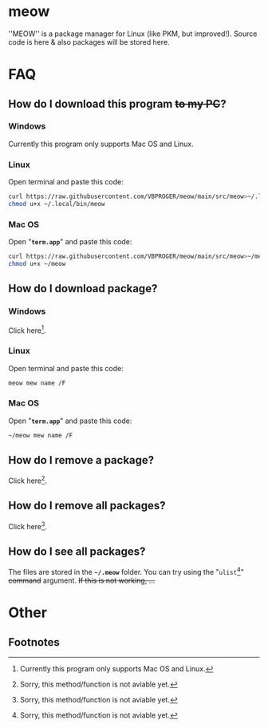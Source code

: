 # meow
''MEOW'' is a package manager for Linux (like PKM, but improved!). Source code is here &amp; also packages will be stored here.
# FAQ
## How do I download this program ~~to my PC~~?
### Windows
Currently this program only supports Mac OS and Linux.
### Linux
Open terminal and paste this code:
```bash
curl https://raw.githubusercontent.com/VBPROGER/meow/main/src/meow>~/.local/bin/meow 2>/dev/null;
chmod u+x ~/.local/bin/meow
```
### Mac OS
Open "**`term.app`**" and paste this code:
```bash
curl https://raw.githubusercontent.com/VBPROGER/meow/main/src/meow>~/meow 2>/dev/null;
chmod u+x ~/meow
```
## How do I download package?
### Windows
Click here[^notsupported].
### Linux
Open terminal and paste this code:
```bash
meow mew name /F
```
### Mac OS
Open "**`term.app`**" and paste this code:
```bash
~/meow mew name /F
```
## How do I remove a package?
Click here[^notaviablemethod].
## How do I remove all packages?
Click here[^notaviablemethod].
## How do I see all packages?
The files are stored in the **`~/.meow`** folder.
You can try using the "`ulist`[^notaviablemethod]" ~~command~~ argument.
~~If this is not working, ...~~
<br>
# Other
## Footnotes
[^notsupported]: Currently this program only supports Mac OS and Linux.
[^notaviablemethod]: Sorry, this method/function is not aviable yet.
